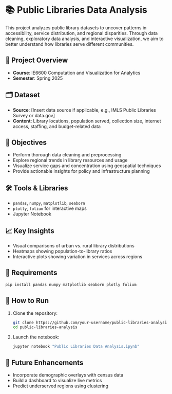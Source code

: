 
# 📚 Public Libraries Data Analysis

This project analyzes public library datasets to uncover patterns in accessibility, service distribution, and regional disparities. Through data cleaning, exploratory data analysis, and interactive visualization, we aim to better understand how libraries serve different communities.

## 📂 Project Overview

- **Course**: IE6600 Computation and Visualization for Analytics  
- **Semester**: Spring 2025  

## 🗂️ Dataset

- **Source**: [Insert data source if applicable, e.g., IMLS Public Libraries Survey or data.gov]
- **Content**: Library locations, population served, collection size, internet access, staffing, and budget-related data

## 🎯 Objectives

- Perform thorough data cleaning and preprocessing
- Explore regional trends in library resources and usage
- Visualize service gaps and concentration using geospatial techniques
- Provide actionable insights for policy and infrastructure planning

## 🛠 Tools & Libraries

- `pandas`, `numpy`, `matplotlib`, `seaborn`
- `plotly`, `folium` for interactive maps
- Jupyter Notebook

## 📈 Key Insights

- Visual comparisons of urban vs. rural library distributions
- Heatmaps showing population-to-library ratios
- Interactive plots showing variation in services across regions

## 🧪 Requirements

```bash
pip install pandas numpy matplotlib seaborn plotly folium
```

## 🚀 How to Run

1. Clone the repository:
   ```bash
   git clone https://github.com/your-username/public-libraries-analysis.git
   cd public-libraries-analysis
   ```
2. Launch the notebook:
   ```bash
   jupyter notebook "Public Libraries Data Analysis.ipynb"
   ```

## 📌 Future Enhancements

- Incorporate demographic overlays with census data
- Build a dashboard to visualize live metrics
- Predict underserved regions using clustering

